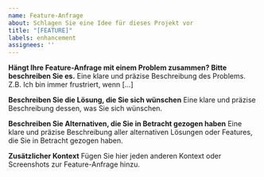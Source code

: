 ```yaml
---
name: Feature-Anfrage
about: Schlagen Sie eine Idee für dieses Projekt vor
title: "[FEATURE]"
labels: enhancement
assignees: ''
---
```


**Hängt Ihre Feature-Anfrage mit einem Problem zusammen? Bitte beschreiben Sie es.**
Eine klare und präzise Beschreibung des Problems. Z.B. Ich bin immer frustriert, wenn [...]

**Beschreiben Sie die Lösung, die Sie sich wünschen**
Eine klare und präzise Beschreibung dessen, was Sie sich wünschen.

**Beschreiben Sie Alternativen, die Sie in Betracht gezogen haben**
Eine klare und präzise Beschreibung aller alternativen Lösungen oder Features, die Sie in Betracht gezogen haben.

**Zusätzlicher Kontext**
Fügen Sie hier jeden anderen Kontext oder Screenshots zur Feature-Anfrage hinzu.